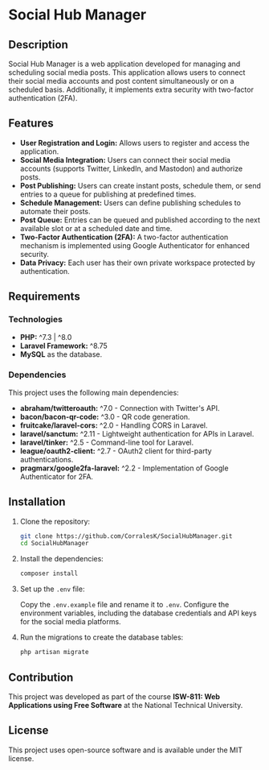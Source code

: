 # Social Hub Manager

## Description

Social Hub Manager is a web application developed for managing and scheduling social media posts. This application allows users to connect their social media accounts and post content simultaneously or on a scheduled basis. Additionally, it implements extra security with two-factor authentication (2FA).

## Features

- **User Registration and Login:** Allows users to register and access the application.
- **Social Media Integration:** Users can connect their social media accounts (supports Twitter, LinkedIn, and Mastodon) and authorize posts.
- **Post Publishing:** Users can create instant posts, schedule them, or send entries to a queue for publishing at predefined times.
- **Schedule Management:** Users can define publishing schedules to automate their posts.
- **Post Queue:** Entries can be queued and published according to the next available slot or at a scheduled date and time.
- **Two-Factor Authentication (2FA):** A two-factor authentication mechanism is implemented using Google Authenticator for enhanced security.
- **Data Privacy:** Each user has their own private workspace protected by authentication.

## Requirements

### Technologies

- **PHP:** ^7.3 | ^8.0
- **Laravel Framework:** ^8.75
- **MySQL** as the database.

### Dependencies

This project uses the following main dependencies:

- **abraham/twitteroauth:** ^7.0 - Connection with Twitter's API.
- **bacon/bacon-qr-code:** ^3.0 - QR code generation.
- **fruitcake/laravel-cors:** ^2.0 - Handling CORS in Laravel.
- **laravel/sanctum:** ^2.11 - Lightweight authentication for APIs in Laravel.
- **laravel/tinker:** ^2.5 - Command-line tool for Laravel.
- **league/oauth2-client:** ^2.7 - OAuth2 client for third-party authentications.
- **pragmarx/google2fa-laravel:** ^2.2 - Implementation of Google Authenticator for 2FA.

## Installation

1. Clone the repository:

   ```bash
   git clone https://github.com/CorralesK/SocialHubManager.git
   cd SocialHubManager
   ```

2. Install the dependencies:

   ```bash
   composer install
   ```

3. Set up the `.env` file:

   Copy the `.env.example` file and rename it to `.env`. Configure the environment variables, including the database credentials and API keys for the social media platforms.

4. Run the migrations to create the database tables:

   ```bash
   php artisan migrate
   ```

## Contribution

This project was developed as part of the course **ISW-811: Web Applications using Free Software** at the National Technical University.

## License

This project uses open-source software and is available under the MIT license.
